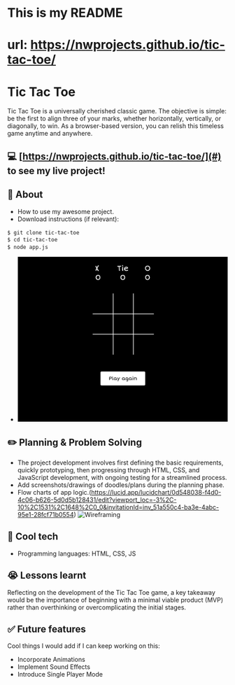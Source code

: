 # This is my README

# url: https://nwprojects.github.io/tic-tac-toe/

# Tic Tac Toe
Tic Tac Toe is a universally cherished classic game. The objective is simple: be the first to align three of your marks, whether horizontally, vertically, or diagonally, to win. As a browser-based version, you can relish this timeless game anytime and anywhere.

## :computer: [https://nwprojects.github.io/tic-tac-toe/](#) to see my live project!

## :page_facing_up: About
- How to use my awesome project.
- Download instructions (if relevant):
```zsh
$ git clone tic-tac-toe
$ cd tic-tac-toe
$ node app.js
```
- ![screenshot of my project](3E6E806C-1E10-416E-8B6F-7B8A23ED55E6.png)

## :pencil2: Planning & Problem Solving
- The project development involves first defining the basic requirements, quickly prototyping, then progressing through HTML, CSS, and JavaScript development, with ongoing testing for a streamlined process.
- Add screenshots/drawings of doodles/plans during the planning phase.
- Flow charts of app logic.(https://lucid.app/lucidchart/0d548038-f4d0-4c06-b626-5d0d5b128431/edit?viewport_loc=-3%2C-10%2C1531%2C1648%2C0_0&invitationId=inv_51a550c4-ba3e-4abc-95e1-28fcf71b0554)
![Wireframing](https://www.figma.com/file/1kMWdgxz0ESWHeQikIAvFU/Untitled?type=design&node-id=0%3A1&mode=design&t=O5PQxnluuzQT3ca6-1)

## :rocket: Cool tech
- Programming languages: HTML, CSS, JS

## :sob: Lessons learnt
Reflecting on the development of the Tic Tac Toe game, a key takeaway would be the importance of beginning with a minimal viable product (MVP) rather than overthinking or overcomplicating the initial stages.

## :white_check_mark: Future features
Cool things I would add if I can keep working on this:
- Incorporate Animations
- Implement Sound Effects
- Introduce Single Player Mode